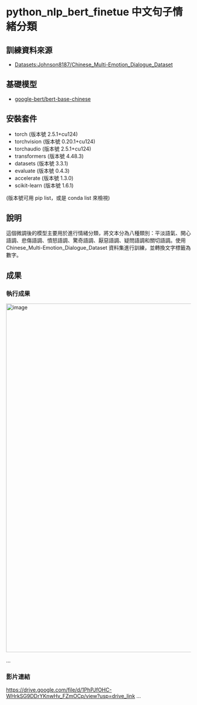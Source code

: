 # python_nlp_bert_finetue 中文句子情緒分類

## 訓練資料來源
- [Datasets:Johnson8187/Chinese_Multi-Emotion_Dialogue_Dataset](https://huggingface.co/datasets/Johnson8187/Chinese_Multi-Emotion_Dialogue_Dataset)

## 基礎模型
- [google-bert/bert-base-chinese](https://huggingface.co/google-bert/bert-base-chinese)

## 安裝套件
- torch (版本號 2.5.1+cu124)
- torchvision (版本號 0.20.1+cu124)
- torchaudio (版本號 2.5.1+cu124)
- transformers (版本號 4.48.3)
- datasets (版本號 3.3.1)
- evaluate (版本號 0.4.3)
- accelerate (版本號 1.3.0)
- scikit-learn (版本號 1.6.1)
  
(版本號可用 pip list，或是 conda list 來檢視)


## 說明
這個微調後的模型主要用於進行情緒分類，將文本分為八種類別：平淡語氣、開心語調、悲傷語調、憤怒語調、驚奇語調、厭惡語調、疑問語調和關切語調。使用 Chinese_Multi-Emotion_Dialogue_Dataset 資料集進行訓練，並轉換文字標籤為數字。

## 成果
### 執行成果
<img width="952" alt="image" src="https://github.com/user-attachments/assets/4a9efb91-9dcc-4fac-95ac-85296d6b1013" />

...
### 影片連結
https://drive.google.com/file/d/1PhPJfOHC-WHrkSG9DDrYKnwHv_FZmOCp/view?usp=drive_link
...


